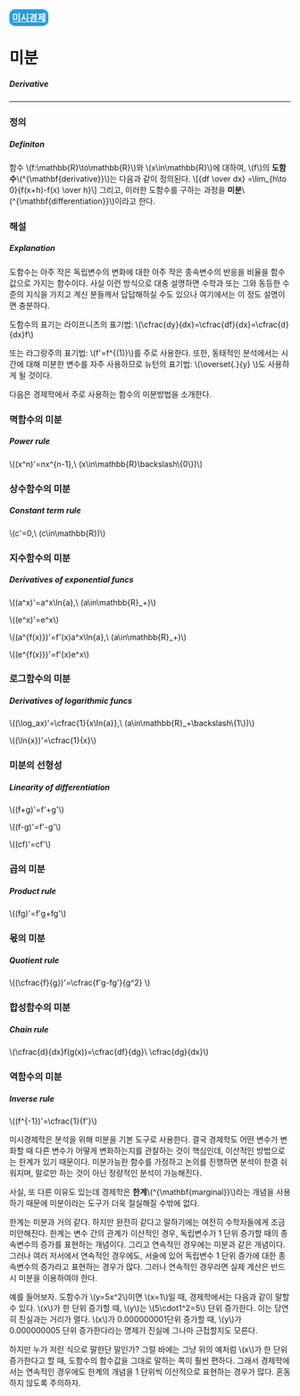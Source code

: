 <h3>
<a href="https://portalife.github.io/categories/미시경제/" style="color: #FFFFFF; 
background-color: #289ED9; padding: 5px; border-radius: 10px">
  미시경제
  </a>
</h3>
  
# 미분

##### Derivative

---

### 정의

##### Definiton

함수 \\(f:\mathbb{R}\to\mathbb{R}\\)와 \\(x\in\mathbb{R}\\)에 대하여, \\(f\\)의 **도함수**\\(^{\mathbf{derivative}}\\)는 다음과 같이 정의된다.
\\[{df \over dx} =\lim_{h\to 0}{f(x+h)-f(x) \over h}\\]
그리고, 이러한 도함수를 구하는 과정을 **미분**\\(^{\mathbf{differentiation}}\\)이라고 한다.

### 해설

##### Explanation

도함수는 아주 작은 독립변수의 변화에 대한 아주 작은 종속변수의 반응을 비율을 함수값으로 가지는 함수이다. 사실 이런 방식으로 대충 설명하면 수학과 또는 그와 동등한 수준의 지식을 가지고 계신 분들께서 답답해하실 수도 있으나 여기에서는 이 정도 설명이면 충분하다.

도함수의 표기는 
라이프니츠의 표기법: \\(\cfrac{dy}{dx}=\cfrac{df}{dx}=\cfrac{d}{dx}f\\)

또는 라그랑주의 표기법: \\(f'=f^{(1)}\\)를 주로 사용한다.
또한, 동태적인 분석에서는 시간에 대해 미분한 변수를 자주 사용하므로 뉴턴의 표기법: \\(\overset{.}{y} \\)도 사용하게 될 것이다.

다음은 경제학에서 주로 사용하는 함수의 미분방법을 소개한다.

### 멱함수의 미분

##### Power rule

\\((x^n)'=nx^{n-1},\\ (x\in\mathbb{R}\backslash\\{0\\})\\)

### 상수함수의 미분

##### Constant term rule

\\(c'=0,\ (c\in\mathbb{R})\\)

### 지수함수의 미분

##### Derivatives of exponential funcs

\\((a^x)'=a^x\ln{a},\ (a\in\mathbb{R}_+)\\)

\\((e^x)'=e^x\\)

\\((a^{f(x)})'=f'(x)a^x\ln{a},\\ (a\in\mathbb{R}_+)\\)

\\((e^{f(x)})'=f'(x)e^x\\)

### 로그함수의 미분

##### Derivatives of logarithmic funcs

\\((\log_ax)'=\cfrac{1}{x\ln{a}},\ (a\in\mathbb{R}_+\backslash\\{1\\})\\)

\\((\ln{x})'=\cfrac{1}{x}\\)

### 미분의 선형성

##### Linearity of differentiation

\\((f+g)'=f'+g'\\)

\\((f-g)'=f'-g'\\)

\\((cf)'=cf'\\)

### 곱의 미분

##### Product rule

\\((fg)'=f'g+fg'\\)

### 몫의 미분

##### Quotient rule

\\((\cfrac{f}{g})'=\cfrac{f'g-fg'}{g^2} \\)

### 합성함수의 미분

##### Chain rule

\\(\cfrac{d}{dx}f(g(x))=\cfrac{df}{dg}\ \cfrac{dg}{dx}\\)

### 역함수의 미분

##### Inverse rule

\\((f^{-1})'=\cfrac{1}{f'}\\)

미시경제학은 분석을 위해 미분을 기본 도구로 사용한다. 결국 경제학도 어떤 변수가 변화할 때 다른 변수가 어떻게 변화하는지를 관찰하는 것이 핵심인데, 이산적인 방법으로는 한계가 있기 때문이다. 미분가능한 함수를 가정하고 논의를 진행하면 분석이 한결 쉬워지며, 말로만 하는 것이 아닌 정량적인 분석이 가능해진다.

사실, 또 다른 이유도 있는데 경제학은 **한계**\\(^{\mathbf{marginal}}\\)라는 개념을 사용하기 때문에 미분이라는 도구가 더욱 절실해질 수밖에 없다.

한계는 미분과 거의 같다. 하지만 완전히 같다고 말하기에는 여전히 수학자들에게 조금 미안해진다. 한계는 변수 간의 관계가 이산적인 경우, 독립변수가 1 단위 증가할 때의 종속변수의 증가를 표현하는 개념이다. 그리고 연속적인 경우에는 미분과 같은 개념이다. 그러나 여러 저서에서 연속적인 경우에도, 서술에 있어 독립변수 1 단위 증가에 대한 종속변수의 증가라고 표현하는 경우가 많다. 그러나 연속적인 경우라면 실제 계산은 반드시 미분을 이용하여야 한다.

예를 들어보자. 도함수가 \\(y=5x^2\\)이면 \\(x=1\\)일 때, 경제학에서는 다음과 같이 말할 수 있다. \\(x\\)가 한 단위 증가할 때, \\(y\\)는 \\(5\cdot1^2=5\\) 단위 증가한다. 이는 당연히 진실과는 거리가 멀다. \\(x\\)가 0.000000001단위 증가할 때, \\(y\\)가 0.000000005 단위 증가한다라는 명제가 진실에 그나마 근접할지도 모른다. 

하지만 누가 저런 식으로 말한단 말인가? 그럴 바에는 그냥 위의 예처럼 \\(x\\)가 한 단위 증가한다고 할 때, 도함수의 함수값을 그대로 말하는 쪽이 훨씬 편하다. 그래서 경제학에서는 연속적인 경우에도 한계의 개념을 1 단위씩 이산적으로 표현하는 경우가 많다. 혼동하지 않도록 주의하자.
